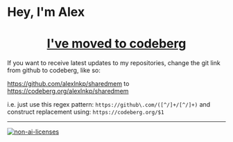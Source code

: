 <h1 align="left">Hey, I'm Alex</h1>

<h1 align="center"><a href = "https://codeberg.org/alexlnkp">I've moved to codeberg</a></h1>

If you want to receive latest updates to my repositories, change the git link from github to codeberg, like so:

https://github.com/alexlnkp/sharedmem to https://codeberg.org/alexlnkp/sharedmem

i.e. just use this regex pattern: `https://github\.com/([^/]+/[^/]+)` and construct replacement using: `https://codeberg.org/$1`

---

[//]: <> (Pinned repositories)
<div>
  <a href = "https://github.com/non-ai-licenses/non-ai-licenses"><img src="https://github-readme-stats.vercel.app/api/pin/?username=non-ai-licenses&repo=non-ai-licenses&theme=aura&bg_color=00000000&hide_border=true" alt="non-ai-licenses"/></a>
</div>
